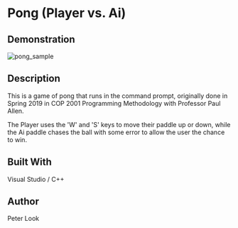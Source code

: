 # Pong (Player vs. Ai)

## Demonstration
![pong_sample](https://user-images.githubusercontent.com/54293097/91218993-ee6a5000-e6e7-11ea-9c93-a06d04c4a347.gif)
## Description
This is a game of pong that runs in the command prompt, originally done in Spring 2019 in COP 2001 Programming Methodology with Professor Paul Allen.

The Player uses the 'W' and 'S' keys to move their paddle up or down, while the Ai paddle chases the ball with some error to allow the user the chance to win.

## Built With
Visual Studio / C++

## Author
Peter Look

